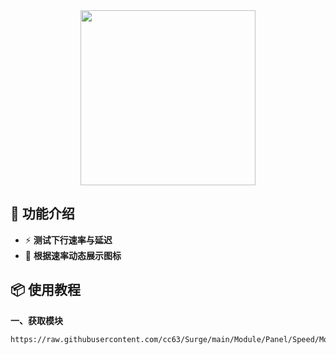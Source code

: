 <div align="center">
    
<img src="https://raw.githubusercontent.com/cc63/Surge/main/Module/Panel/Speed/Moore/Speed.PNG" width="280">

</div>

## 🌟 功能介绍

- ⚡️ **测试下行速率与延迟**
- 🎨 **根据速率动态展示图标**

## 📦 使用教程

**一、获取模块**

```
https://raw.githubusercontent.com/cc63/Surge/main/Module/Panel/Speed/Moore/Speed.sgmodule
```
